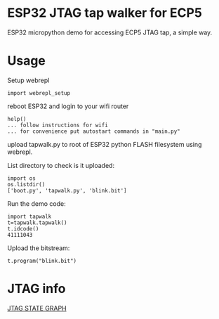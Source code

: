 # ESP32 JTAG tap walker for ECP5

ESP32 micropython demo for accessing ECP5 JTAG tap, a simple way.

# Usage

Setup webrepl

    import webrepl_setup

reboot ESP32 and login to your wifi router

    help()
    ... follow instructions for wifi
    ... for convenience put autostart commands in "main.py"

upload tapwalk.py to root of ESP32 python FLASH filesystem
using webrepl.

List directory to check is it uploaded:

    import os
    os.listdir()
    ['boot.py', 'tapwalk.py', 'blink.bit']

Run the demo code:

    import tapwalk
    t=tapwalk.tapwalk()
    t.idcode()
    41111043

Upload the bitstream:

    t.program("blink.bit")

# JTAG info

[JTAG STATE GRAPH](https://www.xjtag.com/about-jtag/jtag-a-technical-overview/tap_state_machine1)
